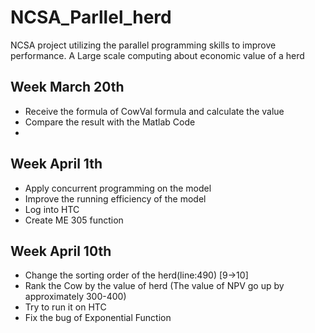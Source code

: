 # NCSA_Parllel_herd
NCSA project utilizing the parallel programming skills to improve performance.
  A Large scale computing about economic value of a herd



## Week March 20th
- Receive the formula of CowVal formula and calculate the value
- Compare the result with the Matlab Code
- 

## Week April 1th
- Apply concurrent programming on the model
- Improve the running efficiency of the model
- Log into HTC
- Create ME 305 function

## Week April 10th
- Change the sorting order of the herd(line:490) [9->10]
- Rank the Cow by the value of herd (The value of NPV go up by approximately 300-400)
- Try to run it on HTC
- Fix the bug of Exponential Function
